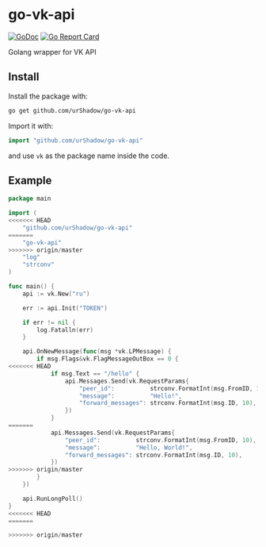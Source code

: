 # go-vk-api
[![GoDoc](https://godoc.org/github.com/urShadow/go-vk-api?status.svg)](https://godoc.org/github.com/urShadow/go-vk-api)
[![Go Report Card](https://goreportcard.com/badge/github.com/urShadow/go-vk-api)](https://goreportcard.com/report/github.com/urShadow/go-vk-api)

Golang wrapper for VK API

## Install

Install the package with:

```bash
go get github.com/urShadow/go-vk-api
```

Import it with:

```go
import "github.com/urShadow/go-vk-api"
```

and use `vk` as the package name inside the code.

## Example

```go
package main

import (
<<<<<<< HEAD
	"github.com/urShadow/go-vk-api"
=======
	"go-vk-api"
>>>>>>> origin/master
	"log"
	"strconv"
)

func main() {
	api := vk.New("ru")

	err := api.Init("TOKEN")

	if err != nil {
		log.Fatalln(err)
	}

	api.OnNewMessage(func(msg *vk.LPMessage) {
		if msg.Flags&vk.FlagMessageOutBox == 0 {
<<<<<<< HEAD
			if msg.Text == "/hello" {
				api.Messages.Send(vk.RequestParams{
					"peer_id":          strconv.FormatInt(msg.FromID, 10),
					"message":          "Hello!",
					"forward_messages": strconv.FormatInt(msg.ID, 10),
				})
			}
=======
			api.Messages.Send(vk.RequestParams{
				"peer_id":          strconv.FormatInt(msg.FromID, 10),
				"message":          "Hello, World!",
				"forward_messages": strconv.FormatInt(msg.ID, 10),
			})
>>>>>>> origin/master
		}
	})

	api.RunLongPoll()
}
<<<<<<< HEAD
=======

>>>>>>> origin/master
```
